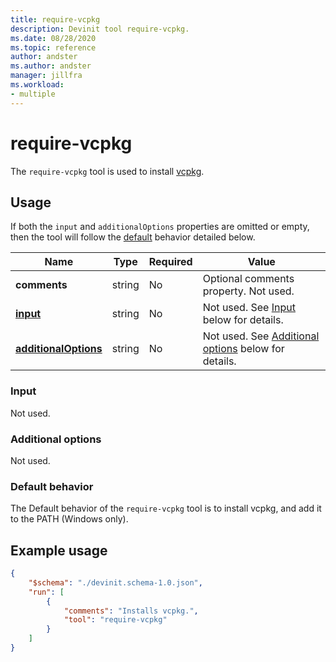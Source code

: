 ```yaml
---
title: require-vcpkg
description: Devinit tool require-vcpkg.
ms.date: 08/28/2020
ms.topic: reference
author: andster
ms.author: andster
manager: jillfra
ms.workload:
- multiple
---
```

# require-vcpkg

The `require-vcpkg` tool is used to install [vcpkg](https://github.com/microsoft/vcpkg).

## Usage

If both the `input` and `additionalOptions` properties are omitted or empty, then the tool will follow the [default](#default-behavior) behavior detailed below.

| Name                                             | Type   | Required | Value                                                                      |
|--------------------------------------------------|--------|----------|----------------------------------------------------------------------------|
| **comments**                                     | string | No       | Optional comments property. Not used.                                      |
| [**input**](#input)                              | string | No       | Not used. See [Input](#input) below for details.                           |
| [**additionalOptions**](#additional-options)     | string | No       | Not used. See [Additional options](#additional-options) below for details. |

### Input

Not used.

### Additional options

Not used.

### Default behavior

The Default behavior of the `require-vcpkg` tool is to install vcpkg, and add it to the PATH (Windows only).

## Example usage

```json
{
    "$schema": "./devinit.schema-1.0.json",
    "run": [
        {
            "comments": "Installs vcpkg.",
            "tool": "require-vcpkg"
        }
    ]
}
```
